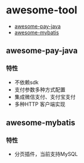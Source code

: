 # awesome-tool
- [awesome-pay-java](./awesome-pay-java)
- [awesome-mybatis](./awesome-mybatis)

## awesome-pay-java
### 特性
- 不依赖sdk
- 支付参数多种方式配置
- 集成微信支付、支付宝支付
- 多种HTTP 客户端实现

## awesome-mybatis
### 特性
- 分页插件，当前支持MySQL